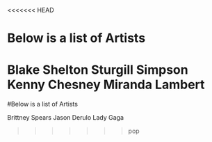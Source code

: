 <<<<<<< HEAD
# Below is a list of Artists

Blake Shelton
Sturgill Simpson
Kenny Chesney
Miranda Lambert
=======
#Below is a list of Artists

Brittney Spears
Jason Derulo
Lady Gaga
>>>>>>> pop
